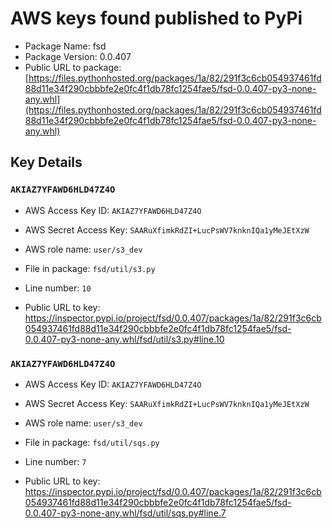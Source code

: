 # AWS keys found published to PyPi

* Package Name: fsd
* Package Version: 0.0.407
* Public URL to package: [https://files.pythonhosted.org/packages/1a/82/291f3c6cb054937461fd88d11e34f290cbbbfe2e0fc4f1db78fc1254fae5/fsd-0.0.407-py3-none-any.whl](https://files.pythonhosted.org/packages/1a/82/291f3c6cb054937461fd88d11e34f290cbbbfe2e0fc4f1db78fc1254fae5/fsd-0.0.407-py3-none-any.whl)

## Key Details

### `AKIAZ7YFAWD6HLD47Z4O`

* AWS Access Key ID: `AKIAZ7YFAWD6HLD47Z4O`
* AWS Secret Access Key: `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` 
* AWS role name: `user/s3_dev`
* File in package: `fsd/util/s3.py`
* Line number: `10`

* Public URL to key: https://inspector.pypi.io/project/fsd/0.0.407/packages/1a/82/291f3c6cb054937461fd88d11e34f290cbbbfe2e0fc4f1db78fc1254fae5/fsd-0.0.407-py3-none-any.whl/fsd/util/s3.py#line.10



### `AKIAZ7YFAWD6HLD47Z4O`

* AWS Access Key ID: `AKIAZ7YFAWD6HLD47Z4O`
* AWS Secret Access Key: `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` 
* AWS role name: `user/s3_dev`
* File in package: `fsd/util/sqs.py`
* Line number: `7`

* Public URL to key: https://inspector.pypi.io/project/fsd/0.0.407/packages/1a/82/291f3c6cb054937461fd88d11e34f290cbbbfe2e0fc4f1db78fc1254fae5/fsd-0.0.407-py3-none-any.whl/fsd/util/sqs.py#line.7


